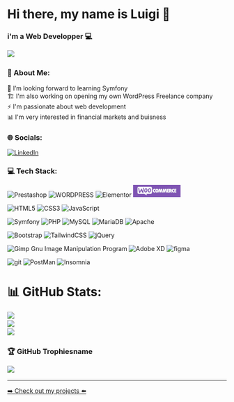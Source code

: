 # Hi there, my name is Luigi 👋
### i'm a Web Developper 💻

<img src='https://komarev.com/ghpvc/?username=LuigiG34&color=lightgrey&style=flat-square'>

### 💫 About Me:
🔭 I’m looking forward to learning Symfony<br>🏗️ I'm also working on opening my own WordPress Freelance company<br>⚡ I'm passionate about web development<br>📊 I'm very interested in financial markets and buisness
### 🌐 Socials:
[![LinkedIn](https://img.shields.io/badge/LinkedIn-%230077B5.svg?logo=linkedin&logoColor=white)](https://linkedin.com/in/luigi-gdm/) 


### 💻 Tech Stack:

![Prestashop](https://img.shields.io/badge/prestashop-FF008F?style=for-the-badge&logo=prestashop&logoColor=white) ![WORDPRESS](https://img.shields.io/badge/Wordpress-21759B?style=for-the-badge&logo=wordpress&logoColor=white) ![Elementor](https://img.shields.io/static/v1?style=for-the-badge&message=Elementor&color=92003B&logo=Elementor&logoColor=FFFFFF&label=) <img src="woo_badge.png">


![HTML5](https://img.shields.io/badge/html5-%23E34F26.svg?style=for-the-badge&logo=html5&logoColor=white) ![CSS3](https://img.shields.io/badge/css3-%231572B6.svg?style=for-the-badge&logo=css3&logoColor=white) ![JavaScript](https://img.shields.io/badge/javascript-%23323330.svg?style=for-the-badge&logo=javascript&logoColor=%23F7DF1E)

![Symfony](https://img.shields.io/badge/Symfony-0F005A?style=for-the-badge&logo=Symfony&logoColor=white) ![PHP](https://img.shields.io/badge/php-%23777BB4.svg?style=for-the-badge&logo=php&logoColor=white) ![MySQL](https://img.shields.io/badge/mysql-%2300f.svg?style=for-the-badge&logo=mysql&logoColor=white) ![MariaDB](https://img.shields.io/badge/MariaDB-003545?style=for-the-badge&logo=mariadb&logoColor=white) ![Apache](https://img.shields.io/badge/Apache-D22128?style=for-the-badge&logo=Apache&logoColor=white) 

![Bootstrap](https://img.shields.io/badge/bootstrap-%23563D7C.svg?style=for-the-badge&logo=bootstrap&logoColor=white) ![TailwindCSS](https://img.shields.io/badge/tailwindcss-%2338B2AC.svg?style=for-the-badge&logo=tailwind-css&logoColor=white) ![jQuery](https://img.shields.io/badge/jquery-%230769AD.svg?style=for-the-badge&logo=jquery&logoColor=white)

![Gimp Gnu Image Manipulation Program](https://img.shields.io/badge/Gimp-657D8B?style=for-the-badge&logo=gimp&logoColor=FFFFFF) ![Adobe XD](https://img.shields.io/badge/Adobe%20XD-470137?style=for-the-badge&logo=Adobe%20XD&logoColor=#FF61F6) ![figma](https://img.shields.io/badge/Figma-F24E1E?style=for-the-badge&logo=figma&logoColor=white)

![git](https://img.shields.io/badge/GIT-E44C30?style=for-the-badge&logo=git&logoColor=white) ![PostMan](https://img.shields.io/badge/Postman-FF6C37?style=for-the-badge&logo=Postman&logoColor=white) ![Insomnia](https://img.shields.io/badge/Insomnia-5849be?style=for-the-badge&logo=Insomnia&logoColor=white)

# 📊 GitHub Stats:

![](https://github-readme-stats-masterrstaa-rickstaa.vercel.app/api?username=LuigiG34&theme=dark&hide_border=false&include_all_commits=true&count_private=true)<br/>
![](https://github-readme-streak-stats.herokuapp.com/?user=LuigiG34&theme=dark&hide_border=false)<br/>
![](https://github-readme-stats-masterrstaa-rickstaa.vercel.app/api/top-langs/?user=LuigiG34&theme=dark&hide_border=false&include_all_commits=true&count_private=true&layout=compact)


### 🏆 GitHub Trophiesname
![](https://github-profile-trophy.vercel.app/?username=LuigiG34&theme=radical&no-frame=true&no-bg=false&margin-w=4)

---

<p><a href="https://luigig34.github.io/my-portfolio/" target="_blank" rel="noreferrer">➡️ Check out my projects ⬅️</a></p>
